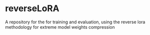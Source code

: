 # reverseLoRA
A repository for the for training and evaluation, using the reverse lora methodology for extreme model weights compression

